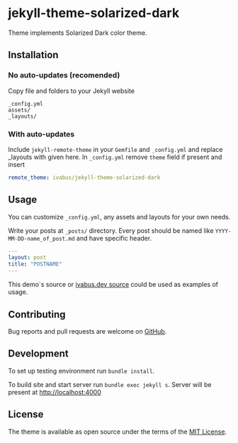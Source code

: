 # jekyll-theme-solarized-dark

Theme implements Solarized Dark color theme.

## Installation

### No auto-updates (recomended)

Copy file and folders to your Jekyll website
```
_config.yml
assets/
_layouts/
```

### With auto-updates

Include `jekyll-remote-theme` in your `Gemfile` and `_config.yml` and replace _layouts with given here. In `_config.yml` remove `theme` field if present and insert

```yml
remote_theme: ivabus/jekyll-theme-solarized-dark
```

## Usage

You can customize `_config.yml`, any assets and layouts for your own needs.

Write your posts at `_posts/` directory. Every post should be named like `YYYY-MM-DD-name_of_post.md` and have specific header.

```yml
---
layout: post
title: "POSTNAME"
---
```

This demo`s source or [ivabus.dev source](https://github.com/ivabus/ivabus-website) could be used as examples of usage.

## Contributing

Bug reports and pull requests are welcome on [GitHub](https://github.com/ivabus/jekyll-theme-solarized-dark).

## Development

To set up testing environment run `bundle install`.

To build site and start server run `bundle exec jekyll s`. Server will be present at [http://localhost:4000](http://localhost:4000)

## License

The theme is available as open source under the terms of the [MIT License](https://opensource.org/licenses/MIT).
